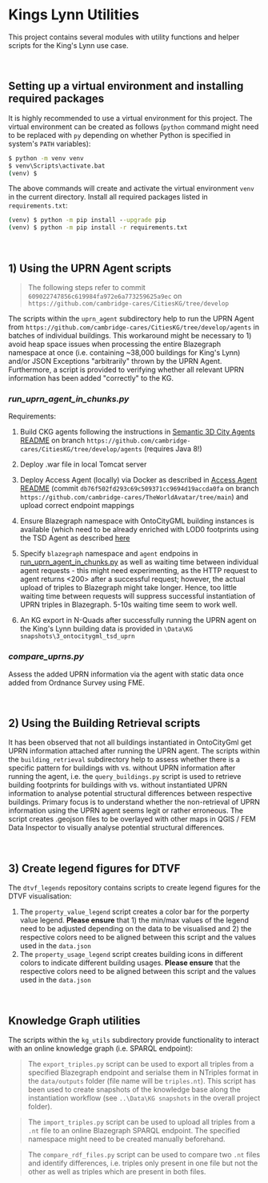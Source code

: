 # Kings Lynn Utilities

This project contains several modules with utility functions and helper scripts for the King's Lynn use case.

&nbsp;
## Setting up a virtual environment and installing required packages

It is highly recommended to use a virtual environment for this project. The virtual environment can be created as follows (`python` command might need to be replaced with `py` depending on whether Python is specified in system's `PATH` variables):

```cmd
$ python -m venv venv
$ venv\Scripts\activate.bat
(venv) $
```

The above commands will create and activate the virtual environment `venv` in the current directory. Install all required packages listed in `requirements.txt`:

```cmd
(venv) $ python -m pip install --upgrade pip  
(venv) $ python -m pip install -r requirements.txt
```

&nbsp;
## 1) Using the UPRN Agent scripts

> The following steps refer to commit `609022747856c619984fa972e6a773259625a9ec` on `https://github.com/cambridge-cares/CitiesKG/tree/develop`

The scripts within the `uprn_agent` subdirectory help to run the UPRN Agent from `https://github.com/cambridge-cares/CitiesKG/tree/develop/agents` in batches of individual buildings. This workaround might be necessary to 1) avoid heap space issues when processing the entire Blazegraph namespace at once (i.e. containing ~38,000 buildings for King's Lynn) and/or JSON Exceptions "arbitrarily" thrown by the UPRN Agent. Furthermore, a script is provided to verifying whether all relevant UPRN information has been added "correctly" to the KG.

### _run_uprn_agent_in_chunks.py_
Requirements:

1) Build CKG agents following the instructions in [Semantic 3D City Agents README] on branch `https://github.com/cambridge-cares/CitiesKG/tree/develop/agents` (requires Java 8!)

2) Deploy .war file in local Tomcat server

3) Deploy Access Agent (locally) via Docker as described in [Access Agent README] (commit `db76f502fd293c69c509371cc9694d19accda0fa` on branch `https://github.com/cambridge-cares/TheWorldAvatar/tree/main`) and upload correct endpoint mappings

4) Ensure Blazegraph namespace with OntoCityGML building instances is available (which need to be already enriched with LOD0 footprints using the TSD Agent as described [here](https://github.com/cambridge-cares/CitiesKG/tree/develop/agents#footprint-mode)

5) Specify `blazegraph` namespace and `agent` endpoins in [run_uprn_agent_in_chunks.py] as well as waiting time between individual agent requests - this might need experimenting, as the HTTP request to agent returns <200> after a successful request; however, the actual upload of triples to Blazegraph might take longer. Hence, too little waiting time between requests will suppress successful instantiation of UPRN triples in Blazegraph. 5-10s waiting time seem to work well.

6) An KG export in N-Quads after successfully running the UPRN agent on the King's Lynn building data is provided in `\Data\KG snapshots\3_ontocitygml_tsd_uprn`

### _compare_uprns.py_

Assess the added UPRN information via the agent with static data once added from Ordnance Survey using FME.

&nbsp;
## 2) Using the Building Retrieval scripts

It has been observed that not all buildings instantiated in OntoCityGml get UPRN information attached after running the UPRN agent. The scripts within the `building_retrieval` subdirectory help to assess whether there is a specific pattern for buildings with vs. without UPRN information after running the agent, i.e. the `query_buildings.py` script is used to retrieve building footprints for buildings with vs. without instantiated UPRN information to analyse potential structural differences between respective buildings. Primary focus is to understand whether the non-retrieval of UPRN information using the UPRN agent seems legit or rather erroneous. The script creates .geojson files to be overlayed with other maps in QGIS / FEM Data Inspector to visually analyse potential structural differences.

&nbsp;
## 3) Create legend figures for DTVF

The `dtvf_legends` repository contains scripts to create legend figures for the DTVF visualisation:

1) The `property_value_legend` script creates a color bar for the porperty value legend. **Please ensure** that 1) the min/max values of the legend need to be adjusted depending on the data to be visualised and 2) the respective colors need to be aligned between this script and the values used in the `data.json`
2) The `property_usage_legend` script creates building icons in different colors to indicate different building usages. **Please ensure** that the respective colors need to be aligned between this script and the values used in the `data.json`

&nbsp;
## Knowledge Graph utilities

The scripts within the `kg_utils` subdirectory provide functionality to interact with an online knowledge graph (i.e. SPARQL endpoint):

> The `export_triples.py` script can be used to export all triples from a specified Blazegraph endpoint and serialse them in NTriples format in the `data/outputs` folder (file name will be `triples.nt`). This script has been used to create snapshots of the knowledge base along the instantiation workflow (see `..\Data\KG snapshots` in the overall project folder).

> The `import_triples.py` script can be used to upload all triples from a `.nt` file to an online Blazegraph SPARQL endpoint. The specified namespace might need to be created manually beforehand.

> The `compare_rdf_files.py` script can be used to compare two `.nt` files and identify differences, i.e. triples only present in one file but not the other as well as triples which are present in both files.

<!-- Links -->
[Semantic 3D City Agents README]: https://github.com/cambridge-cares/CitiesKG/tree/develop/agents
[Access Agent README]: https://github.com/cambridge-cares/TheWorldAvatar/tree/main/JPS_ACCESS_AGENT
[run_uprn_agent_in_chunks.py]: \uprn_agent\run_uprn_agent_in_chunks.py